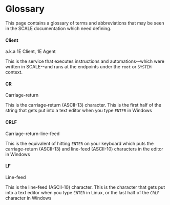 # Glossary
This page contains a glossary of terms and abbreviations that may be seen in the SCALE documentation which need defining.

#### Client
a.k.a 1E Client, 1E Agent
 
This is the service that executes instructions and automations--which were written in SCALE--and runs at the endpoints under the `root` or `SYSTEM` context.

#### CR
Carriage-return

This is the carriage-return (ASCII-13) character. This is the first half of the string that gets put into a text editor when you type `ENTER` in Windows

#### CRLF
Carriage-return-line-feed
 
This is the equivalent of hitting `ENTER` on your keyboard which puts the carriage-return (ASCII-13) and line-feed (ASCII-10) characters in the editor in Windows

#### LF
Line-feed

This is the line-feed (ASCII-10) character. This is the character that gets put into a text editor when you type `ENTER` in Linux, or the last half of the `CRLF` character in Windows
